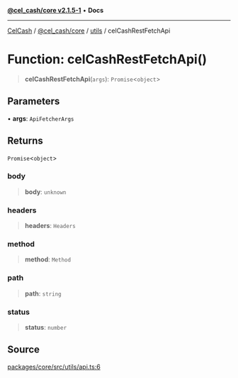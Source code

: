 [**@cel_cash/core v2.1.5-1**](../../README.md) • **Docs**

***

[CelCash](../../../../README.md) / [@cel\_cash/core](../../README.md) / [utils](../README.md) / celCashRestFetchApi

# Function: celCashRestFetchApi()

> **celCashRestFetchApi**(`args`): `Promise`\<`object`\>

## Parameters

• **args**: `ApiFetcherArgs`

## Returns

`Promise`\<`object`\>

### body

> **body**: `unknown`

### headers

> **headers**: `Headers`

### method

> **method**: `Method`

### path

> **path**: `string`

### status

> **status**: `number`

## Source

[packages/core/src/utils/api.ts:6](https://github.com/Pyxlab/celcash/blob/9dbc7013720b05f34ded33140fbf1d827b403eea/packages/core/src/utils/api.ts#L6)
